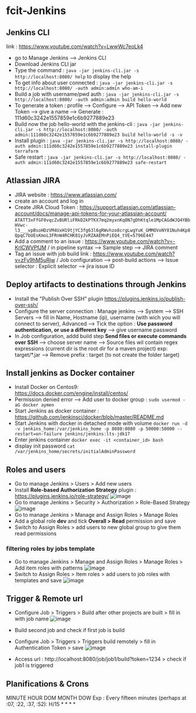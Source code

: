 # fcit-Jenkins

## Jenkins CLI
link : https://www.youtube.com/watch?v=LwwWc7eoLk4
- go to Manage Jenkins --> Jenkins CLI
- Download Jenkins CLI jar
- Type the command : ``` java -jar jenkins-cli.jar -s http://localhost:8080/ help ``` to display the help
- To get info about user connected  : ``` java -jar jenkins-cli.jar -s http://localhost:8080/ -auth admin:admin who-am-i ```
- Build a job with username/pwd auth : ``` java -jar jenkins-cli.jar -s http://localhost:8080/ -auth admin:admin build hello-world ```
- To generate a token : profile --> Configure --> API Token --> Add new Token --> give a name --> Generate : 111d60c3242e1557859e1c6b9277889e23
- Build now the job hello-world with the jenkins-cli : ``` java -jar jenkins-cli.jar -s http://localhost:8080/ -auth admin:111d60c3242e1557859e1c6b9277889e23 build hello-world -s -v ```
- Install plugin : ``` java -jar jenkins-cli.jar -s http://localhost:8080/ -auth admin:111d60c3242e1557859e1c6b9277889e23 install-plugin terraform ```
- Safe restart : ``` java -jar jenkins-cli.jar -s http://localhost:8080/ -auth admin:111d60c3242e1557859e1c6b9277889e23 safe-restart ```

## Atlassian JIRA
- JIRA website : https://www.atlassian.com/
- create an account and log in
- Create JIRA Cloud Token : https://support.atlassian.com/atlassian-account/docs/manage-api-tokens-for-your-atlassian-account/
``` ATATT3xFfGF0vqcZvBURliFRkD2kPTKX7mq2myxnKq8N7gDhKtqle1MpCAGdWJQ4YBbHVwc-l3___vpBsoHDzVM4UxH19tjYC3fg63l6gRWvhzo8crgLwgYuK_GMMOVoNY81Nuh4Kp8QpqC7bUEsKmoL3FRnW4RCHK81yJvRZAAEMnPiEQ4_tVE=5796E447 ```
- Add a comment to an issue : https://www.youtube.com/watch?v=-KrlCWVPfJM / in pipeline syntax --> Sample step --> JIRA comment
- Tag an issue with job build link : https://www.youtube.com/watch?v=zFy9hM5uRjw /  Job configuration  --> post-build actions --> Issue selector : Explicit selector --> jira issue ID

## Deploy artifacts to destinations through Jenkins
- Install the "Publish Over SSH" plugin https://plugins.jenkins.io/publish-over-ssh/
- Configure the server connection : Manage jenkins --> System --> SSH Servers --> fill in Name, Hostname (ip), username (with wich you will connect to server), Advanced --> Tick the option : **Use password authentication, or use a different key** --> give username password
- In Job configuration, addd build step **Send files or execute commands over SSH** --> choose server name --> Source files wil contain regex expressions (current dir is the root dir for a maven project) exp: target/*.jar --> Remove prefix : target (to not create the folder target)

## Install jenkins as Docker container
- Install Docker on Centos9: https://docs.docker.com/engine/install/centos/
- Permission denied error --> Add user to docker group : ``` sudo usermod -aG docker aymen ```
- Start Jenkins as docker container : https://github.com/jenkinsci/docker/blob/master/README.md
- Start Jenkins with docker in detached mode with volume ``` docker run -d -v jenkins_home:/var/jenkins_home -p 8080:8080 -p 50000:50000 --restart=on-failure jenkins/jenkins:lts-jdk17 ```
- Enter jenkins container ``` docker exec -it <container_id> bash ```
- display init password ``` cat /var/jenkins_home/secrets/initialAdminPassword ```

## Roles and users
- Go to manage Jenkins > Users > Add new users 
- Install **Role-based Authorization Strategy** plugin : https://plugins.jenkins.io/role-strategy/
![image](https://github.com/aymendr/fcit-Jenkins/assets/1395829/51bfb04c-85a9-44cc-b4e4-1995df89aa39)
- Go to manage Jenkins > Security > Authorization > Role-Based Strategy
![image](https://github.com/aymendr/fcit-Jenkins/assets/1395829/cf5222e7-1267-4273-9956-cbc76e6c64a4)
- Go to manage Jenkins > Manage and Assign Roles > Manage Roles
- Add a global role **dev** and tick **Overall > Read** permission and save
- Switch to Assign Roles > add users to new global group to give them read permissions
### filtering roles by jobs template
- Go to manage Jenkins > Manage and Assign Roles > Manage Roles > Add item roles with patterns
![image](https://github.com/aymendr/fcit-Jenkins/assets/1395829/79eef35d-eb76-41a4-8e8e-b5ca11836aea)
- Switch to Assign Roles > Item roles > add users to job roles with templates and save
![image](https://github.com/aymendr/fcit-Jenkins/assets/1395829/8ced744b-0515-4e86-869a-dcdf7d4ca6b3)

## Trigger & Remote url
- Configure Job > Triggers > Build after other projects are built > fill in with job name
![image](https://github.com/aymendr/fcit-Jenkins/assets/1395829/41516181-1164-489b-ab21-9c688adb084a)

- Build second job and check if first job is build
- Configure Job > Triggers > Triggers build remotely > fill in Authentication Token > save
![image](https://github.com/aymendr/fcit-Jenkins/assets/1395829/338fc54f-2b1c-4cc5-8f32-b62cfb814ba7)
- Access url : http://localhost:8080/job/job1/build?token=1234 > check if job1 is triggered

## Planifications & Crons
MINUTE HOUR DOM MONTH DOW
Exp : 
Every fifteen minutes (perhaps at :07, :22, :37, :52):
H/15 * * * *
